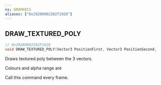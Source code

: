 ```yaml
---
ns: GRAPHICS
aliases: ["0x29280002282f1928"]
---
```

## DRAW_TEXTURED_POLY

```c
// 0x29280002282F1928
void DRAW_TEXTURED_POLY(Vector3 PositionFirst, Vector3 PositionSecond, Vector3 PositionThird, int Red, int Green, int Blue, int alpha_param, string TextureDictionaryName, string TextureName, Vector3 UV1, Vector3 UV2, Vector3 UV3);
```

Draws textured poly between the 3 vectors.

Colours and alpha range are

Call this command every frame.

